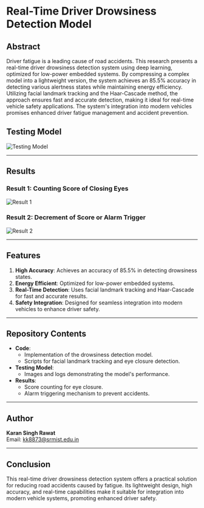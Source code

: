 # Real-Time Driver Drowsiness Detection Model

## Abstract
Driver fatigue is a leading cause of road accidents. This research presents a real-time driver drowsiness detection system using deep learning, optimized for low-power embedded systems. By compressing a complex model into a lightweight version, the system achieves an 85.5% accuracy in detecting various alertness states while maintaining energy efficiency. Utilizing facial landmark tracking and the Haar-Cascade method, the approach ensures fast and accurate detection, making it ideal for real-time vehicle safety applications. The system's integration into modern vehicles promises enhanced driver fatigue management and accident prevention.

## Testing Model

![Testing Model](https://github.com/kk8873/Real-Time-Driver-Drowsiness-Detection/blob/37a76cc03ca67fa5a1c5fd9a1391ab4cd862e2da/IMG-20240927-WA0021.jpg)

---

## Results

### Result 1: Counting Score of Closing Eyes
![Result 1](https://github.com/kk8873/Real-Time-Driver-Drowsiness-Detection/blob/48b600de0a5a94adfd0e8ca844b0f958abc2bd25/IMG-20240927-WA0022%202_1.jpg)

### Result 2: Decrement of Score or Alarm Trigger
![Result 2](https://github.com/kk8873/Real-Time-Driver-Drowsiness-Detection/blob/da736ab915d2c751790aac46bb1c8f2d8e1af051/secong%20k.jpg)

---

## Features

1. **High Accuracy**: Achieves an accuracy of 85.5% in detecting drowsiness states.
2. **Energy Efficient**: Optimized for low-power embedded systems.
3. **Real-Time Detection**: Uses facial landmark tracking and Haar-Cascade for fast and accurate results.
4. **Safety Integration**: Designed for seamless integration into modern vehicles to enhance driver safety.

---

## Repository Contents

- **Code**:
  - Implementation of the drowsiness detection model.
  - Scripts for facial landmark tracking and eye closure detection.
- **Testing Model**:
  - Images and logs demonstrating the model's performance.
- **Results**:
  - Score counting for eye closure.
  - Alarm triggering mechanism to prevent accidents.

---


## Author

**Karan Singh Rawat**   
Email: [kk8873@srmist.edu.in](mailto:karanrawat.cse@gmail.com)

---

## Conclusion

This real-time driver drowsiness detection system offers a practical solution for reducing road accidents caused by fatigue. Its lightweight design, high accuracy, and real-time capabilities make it suitable for integration into modern vehicle systems, promoting enhanced driver safety.

